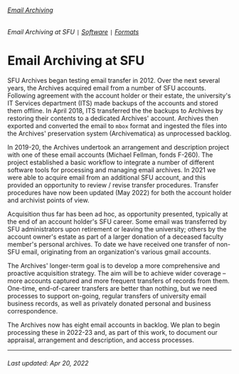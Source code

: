 ###### [Email Archiving](../README.md)
###### Email Archiving at SFU `|` [Software](software.md) `|` [Formats](formats.md)

# Email Archiving at SFU

SFU Archives began testing email transfer in 2012. Over the next several years, the Archives acquired email from a number of SFU accounts. Following agreement with the account holder or their estate, the university's IT Services department (ITS) made backups of the accounts and stored them offline. In April 2018, ITS transferred the the backups to Archives by restoring their contents to a dedicated Archives' account. Archives then exported and converted the email to `mbox` format and ingested the files into the Archives' preservation system (Archivematica) as unprocessed backlog.

In 2019-20, the Archives undertook an arrangement and description project with one of these email accounts (Michael Fellman, fonds F-260). The project established a basic workflow to integrate a number of different software tools for processing and managing email archives. In 2021 we were able to acquire email from an additional SFU account, and this provided an opportunity to review / revise transfer procedures. Transfer procedures have now been updated (May 2022) for both the account holder and archivist points of view.

Acquisition thus far has been ad hoc, as opportunity presented, typically at the end of an account holder's SFU career. Some email was transferred by SFU administrators upon retirement or leaving the university; others by the account owner's estate as part of a larger donation of a deceased faculty member's personal archives. To date we have received one transfer of non-SFU email, originating from an organization's various gmail accounts.

The Archives' longer-term goal is to develop a more comprehensive and proactive acquisition strategy. The aim will be to achieve wider coverage – more accounts captured and more frequent transfers of records from them. One-time, end-of-career transfers are better than nothing, but we need processes to support on-going, regular transfers of university email business records, as well as privately donated personal and business correspondence.

The Archives now has eight email accounts in backlog. We plan to begin processing these in 2022-23 and, as part of this work, to document our appraisal, arrangement and description, and access processes.

***

###### Last updated: Apr 20, 2022

